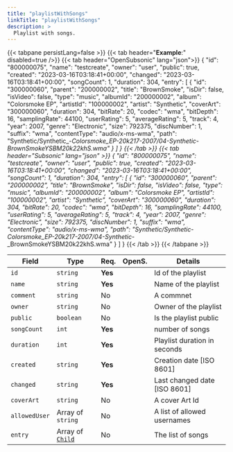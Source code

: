 ```yaml
---
title: "playlistWithSongs"
linkTitle: "playlistWithSongs"
description: >
  Playlist with songs.
---
```


{{< tabpane persistLang=false >}}
{{< tab header="**Example**:" disabled=true />}}
{{< tab header="OpenSubsonic" lang="json">}}
{
  "id": "800000075",
  "name": "testcreate",
  "owner": "user",
  "public": true,
  "created": "2023-03-16T03:18:41+00:00",
  "changed": "2023-03-16T03:18:41+00:00",
  "songCount": 1,
  "duration": 304,
  "entry": [
    {
      "id": "300000060",
      "parent": "200000002",
      "title": "BrownSmoke",
      "isDir": false,
      "isVideo": false,
      "type": "music",
      "albumId": "200000002",
      "album": "Colorsmoke EP",
      "artistId": "100000002",
      "artist": "Synthetic",
      "coverArt": "300000060",
      "duration": 304,
      "bitRate": 20,
      "codec": "wma",
      "bitDepth": 16,
      "samplingRate": 44100,
      "userRating": 5,
      "averageRating": 5,
      "track": 4,
      "year": 2007,
      "genre": "Electronic",
      "size": 792375,
      "discNumber": 1,
      "suffix": "wma",
      "contentType": "audio/x-ms-wma",
      "path": "Synthetic/Synthetic_-_Colorsmoke_EP-20k217-2007/04-Synthetic_-_BrownSmokeYSBM20k22khS.wma"
    }
  ]
}
{{< /tab >}}
{{< tab header="Subsonic" lang="json" >}}
{
  "id": "800000075",
  "name": "testcreate",
  "owner": "user",
  "public": true,
  "created": "2023-03-16T03:18:41+00:00",
  "changed": "2023-03-16T03:18:41+00:00",
  "songCount": 1,
  "duration": 304,
  "entry": [
    {
      "id": "300000060",
      "parent": "200000002",
      "title": "BrownSmoke",
      "isDir": false,
      "isVideo": false,
      "type": "music",
      "albumId": "200000002",
      "album": "Colorsmoke EP",
      "artistId": "100000002",
      "artist": "Synthetic",
      "coverArt": "300000060",
      "duration": 304,
      "bitRate": 20,
      "codec": "wma",
      "bitDepth": 16,
      "samplingRate": 44100,
      "userRating": 5,
      "averageRating": 5,
      "track": 4,
      "year": 2007,
      "genre": "Electronic",
      "size": 792375,
      "discNumber": 1,
      "suffix": "wma",
      "contentType": "audio/x-ms-wma",
      "path": "Synthetic/Synthetic_-_Colorsmoke_EP-20k217-2007/04-Synthetic_-_BrownSmokeYSBM20k22khS.wma"
    }
  ]
}
{{< /tab >}}
{{< /tabpane >}}

| Field |  Type | Req. | OpenS. | Details |
| --- | --- | --- | --- | --- |
| `id` | `string` | **Yes** |     | Id of the playlist |
| `name` | `string` | **Yes** |     | Name of the playlist |
| `comment` | `string` | No|     | A commnet |
| `owner` | `string` | No |     | Owner of the playlist |
| `public` | `boolean` | No|     | Is the playlist public |
| `songCount` | `int` | **Yes** |     | number of songs |
| `duration` | `int` | **Yes** |     | Playlist duration in seconds |
| `created` | `string` | **Yes** |     | Creation date [ISO 8601] |
| `changed` | `string` | **Yes** |     | Last changed date [ISO 8601] |
| `coverArt` | `string` | No |     | A cover Art Id |
| `allowedUser` | Array of `string` | No |     | A list of allowed usernames |
| `entry` | Array of [`Child`](../child) | No |     | The list of songs |
